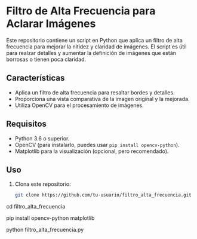 # Filtro de Alta Frecuencia para Aclarar Imágenes

Este repositorio contiene un script en Python que aplica un filtro de alta frecuencia para mejorar la nitidez y claridad de imágenes. El script es útil para realzar detalles y aumentar la definición de imágenes que están borrosas o tienen poca claridad.

## Características

- Aplica un filtro de alta frecuencia para resaltar bordes y detalles.
- Proporciona una vista comparativa de la imagen original y la mejorada.
- Utiliza OpenCV para el procesamiento de imágenes.

## Requisitos

- Python 3.6 o superior.
- OpenCV (para instalarlo, puedes usar `pip install opencv-python`).
- Matplotlib para la visualización (opcional, pero recomendado).

## Uso

1. Clona este repositorio:
   ```bash
   git clone https://github.com/tu-usuario/filtro_alta_frecuencia.git
cd filtro_alta_frecuencia


pip install opencv-python matplotlib


python filtro_alta_frecuencia.py
